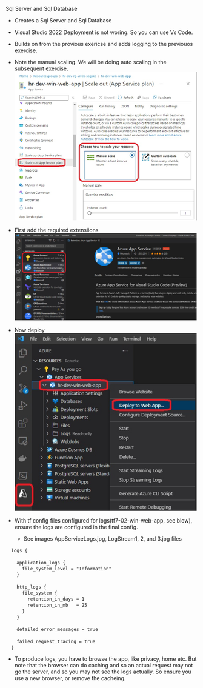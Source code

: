 Sql Server and Sql Database

- Creates a Sql Server and Sql Database

- Visual Studio 2022 Deployment is not woring. So you can use Vs Code.

- Builds on from the provious exericse and adds logging to the previouos exercise. 

- Note the manual scaling. We will be doing auto scaling in the subsequent exercise.
![Manual Scaling](./images/ManualScaling.jpg)

- First add the required extensiions
![Vs code Extension](./images/VsCodeExtensions.jpg)

- Now deploy
![Vs code Extension](./images/DeployWithVsCodeExtensions.jpg)

- With tf config files configured for logs(tf7-02-win-web-app, see blow), ensure the logs are configured in the final config.
  - See images AppServiceLogs.jpg, LogStream1, 2, and 3.jpg files

```
  logs {

    application_logs {
      file_system_level = "Information"
    }

    http_logs {
      file_system {
        retention_in_days = 1
        retention_in_mb   = 25
      }
    }

    detailed_error_messages = true

    failed_request_tracing = true
  }
```

- To produce logs, you have to browse the app, like privacy, home etc. But note that the browser can do caching and so an actual request may not go the server, and so you may not see the logs actually. So ensure you use a new browser, or remove the cacheing.